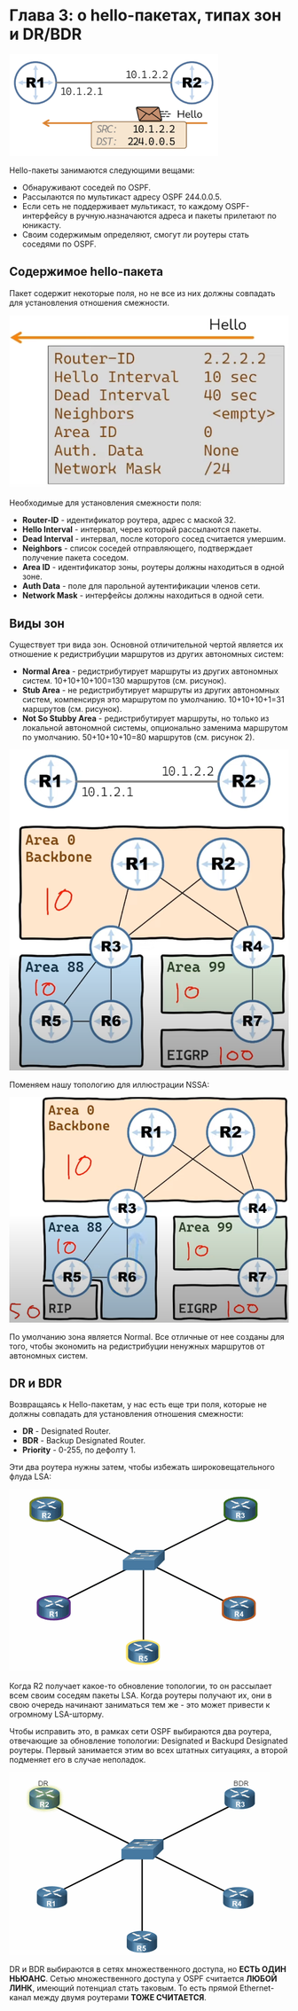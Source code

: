 # Глава 3: о hello-пакетах, типах зон и DR/BDR

![Hello packet](pics/hello_packet.PNG)

Hello-пакеты занимаются следующими вещами:

- Обнаруживают соседей по OSPF.
- Рассылаются по мультикаст адресу OSPF 244.0.0.5.
- Если сеть не поддерживает мультикаст, то каждому OSPF-интерфейсу в ручную.назначаются адреса и пакеты прилетают по юникасту.
- Своим содержимым определяют, смогут ли роутеры стать соседями по OSPF.

## Содержимое hello-пакета

Пакет содержит некоторые поля, но не все из них должны совпадать для установления отношения смежности.

![Hello fields](pics/hello_fields.PNG)

Необходимые для установления смежности поля:

- **Router-ID** - идентификатор роутера, адрес с маской 32.
- **Hello Interval** - интервал, через который рассылаются пакеты.
- **Dead Interval** - интервал, после которого сосед считается умершим.
- **Neighbors** - список соседей отправляющего, подтверждает получение пакета соседом.
- **Area ID** - идентификатор зоны, роутеры должны находиться в одной зоне.
- **Auth Data** - поле для парольной аутентификации членов сети.
- **Network Mask** - интерфейсы должны находиться в одной сети.

## Виды зон

Существует три вида зон. Основной отличительной чертой является их отношение к редистрибуции маршрутов из других автономных систем:

- **Normal Area** - редистрибутирует маршруты из других автономных систем. 10+10+10+100=130 маршрутов (см. рисунок).
- **Stub Area** - не редистрибутирует маршруты из других автономных систем, компенсируя это маршрутом по умолчанию. 10+10+10+1=31 маршрутов (см. рисунок).
- **Not So Stubby Area** - редистрибутирует маршруты, но только из локальной автономной системы, опционально заменима маршрутом по умолчанию. 50+10+10+10=80 маршрутов (см. рисунок 2).

![Areas](pics/areas_description.PNG)

Поменяем нашу топологию для иллюстрации NSSA:

![NSSA](pics/NSSA.PNG)

По умолчанию зона является Normal. Все отличные от нее созданы для того, чтобы экономить на редистрибуции ненужных маршрутов от автономных систем.

## DR и BDR

Возвращаясь к Hello-пакетам, у нас есть еще три поля, которые не должны совпадать для установления отношения смежности:

- **DR** - Designated Router.
- **BDR** - Backup Designated Router.
- **Priority** - 0-255, по дефолту 1.

Эти два роутера нужны затем, чтобы избежать широковещательного флуда LSA:

![LSA flood](pics/LSA_flood.gif)

Когда R2 получает какое-то обновление топологии, то он рассылает всем своим соседям пакеты LSA. Когда роутеры получают их, они в свою очередь начинают заниматься тем же - это может привести к огромному LSA-шторму.

Чтобы исправить это, в рамках сети OSPF выбираются два роутера, отвечающие за обновление топологии: Designated и Backupd Designated роутеры. Первый занимается этим во всех штатных ситуациях, а второй подменяет его в случае неполадок.

![DR and BDR](pics/DR%20and%20DBR.gif)

DR и BDR выбираются в сетях множественного доступа, но **ЕСТЬ ОДИН НЬЮАНС**. Сетью множественного доступа у OSPF считается **ЛЮБОЙ ЛИНК**, имеющий потенциал стать таковым. То есть прямой Ethernet-канал между двумя роутерами **ТОЖЕ СЧИТАЕТСЯ**.